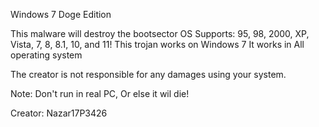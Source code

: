 Windows 7 Doge Edition

This malware will destroy the bootsector
OS Supports: 95, 98, 2000, XP, Vista, 7, 8, 8.1, 10, and 11!
This trojan works on Windows 7
It works in All operating system

The creator is not responsible for any damages using your system.

Note: Don't run in real PC, Or else it wil die!

Creator: Nazar17P3426
